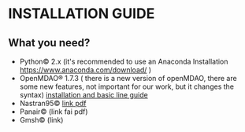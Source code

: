 # INSTALLATION GUIDE
## What you need?
* Python© 2.x (it's recommended to use an Anaconda Installation https://www.anaconda.com/download/ )
* OpenMDAO® 1.7.3 ( there is a new version of openMDAO, there are some new features, not important for our work, but it changes the syntax) [installation and basic line guide](https://github.com/NitroCortex/Aeroelastic-Optimization/blob/master/Tutorial/Installation/openmdao.pdf )
* Nastran95© [link pdf](https://github.com/NitroCortex/Aeroelastic-Optimization/blob/master/Tutorial/Installation/Nastran95_Installation_Guide_for_Windows.pdf) 
* Panair© (link fai pdf)
* Gmsh© (link)
